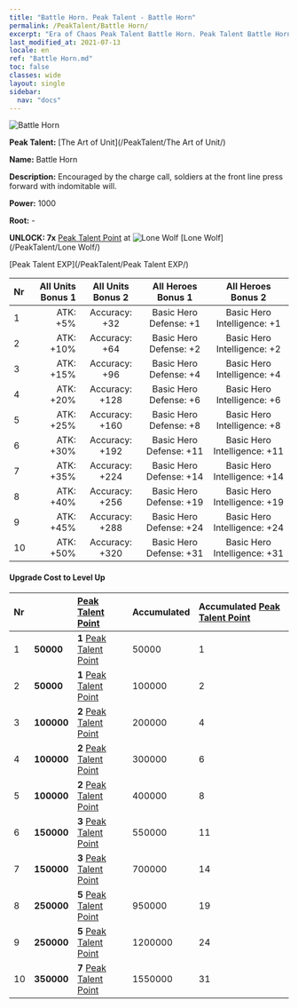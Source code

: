 ```yaml
---
title: "Battle Horn. Peak Talent - Battle Horn"
permalink: /PeakTalent/Battle Horn/
excerpt: "Era of Chaos Peak Talent Battle Horn. Peak Talent Battle Horn. Battle Horn"
last_modified_at: 2021-07-13
locale: en
ref: "Battle Horn.md"
toc: false
classes: wide
layout: single
sidebar:
  nav: "docs"
---
```


  ![Battle Horn](/images/pt/talent_2004.png)

  **Peak Talent:** [The Art of Unit](/PeakTalent/The Art of Unit/)

  **Name:** Battle Horn

  **Description:** Encouraged by the charge call, soldiers at the front line press forward with indomitable will.

  **Power:** 1000

  **Root:** -

  **UNLOCK: 7x** [Peak Talent Point](/Items/con_934/) at ![Lone Wolf](/images/pt/talent_2001.png) [Lone Wolf](/PeakTalent/Lone Wolf/)

  [Peak Talent EXP](/PeakTalent/Peak Talent EXP/)

  | Nr | All Units Bonus 1 | All Units Bonus 2 | All Heroes Bonus 1 | All Heroes Bonus 2 |
  |:---|--------------:|:-------------:|:-------------:|:-------------:|
  | 1 | ATK: +5% | Accuracy: +32 | Basic Hero Defense: +1 | Basic Hero Intelligence: +1 |
  | 2 | ATK: +10% | Accuracy: +64 | Basic Hero Defense: +2 | Basic Hero Intelligence: +2 |
  | 3 | ATK: +15% | Accuracy: +96 | Basic Hero Defense: +4 | Basic Hero Intelligence: +4 |
  | 4 | ATK: +20% | Accuracy: +128 | Basic Hero Defense: +6 | Basic Hero Intelligence: +6 |
  | 5 | ATK: +25% | Accuracy: +160 | Basic Hero Defense: +8 | Basic Hero Intelligence: +8 |
  | 6 | ATK: +30% | Accuracy: +192 | Basic Hero Defense: +11 | Basic Hero Intelligence: +11 |
  | 7 | ATK: +35% | Accuracy: +224 | Basic Hero Defense: +14 | Basic Hero Intelligence: +14 |
  | 8 | ATK: +40% | Accuracy: +256 | Basic Hero Defense: +19 | Basic Hero Intelligence: +19 |
  | 9 | ATK: +45% | Accuracy: +288 | Basic Hero Defense: +24 | Basic Hero Intelligence: +24 |
  | 10 | ATK: +50% | Accuracy: +320 | Basic Hero Defense: +31 | Basic Hero Intelligence: +31 |


#### Upgrade Cost to Level Up

  | Nr | <i class="fas fa-coins"/> | [Peak Talent Point](/Items/con_934/) | Accumulated <i class="fas fa-coins"/> | Accumulated [Peak Talent Point](/Items/con_934/) |
  |:---|:--------------|:-------------|:-------------|:-------------|
  | 1 | **50000** | **1** [Peak Talent Point](/Items/con_934/) | 50000 | 1 |
  | 2 | **50000** | **1** [Peak Talent Point](/Items/con_934/) | 100000 | 2 |
  | 3 | **100000** | **2** [Peak Talent Point](/Items/con_934/) | 200000 | 4 |
  | 4 | **100000** | **2** [Peak Talent Point](/Items/con_934/) | 300000 | 6 |
  | 5 | **100000** | **2** [Peak Talent Point](/Items/con_934/) | 400000 | 8 |
  | 6 | **150000** | **3** [Peak Talent Point](/Items/con_934/) | 550000 | 11 |
  | 7 | **150000** | **3** [Peak Talent Point](/Items/con_934/) | 700000 | 14 |
  | 8 | **250000** | **5** [Peak Talent Point](/Items/con_934/) | 950000 | 19 |
  | 9 | **250000** | **5** [Peak Talent Point](/Items/con_934/) | 1200000 | 24 |
  | 10 | **350000** | **7** [Peak Talent Point](/Items/con_934/) | 1550000 | 31 |
